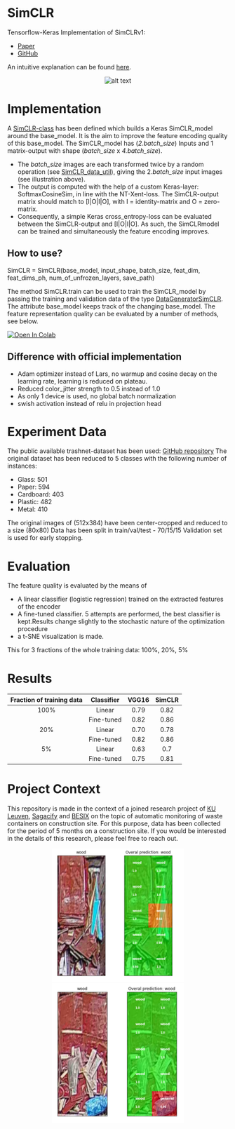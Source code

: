 # SimCLR
Tensorflow-Keras Implementation of SimCLRv1:
  * [Paper](https://arxiv.org/abs/2002.05709)
  * [GitHub](https://github.com/google-research/simclr)

An intuitive explanation can be found [here](https://amitness.com/2020/03/illustrated-simclr/).

<p align="center">
  <img src="https://camo.githubusercontent.com/d92c0e914af70fe618cf3ea555e2da1737d84bc4/68747470733a2f2f312e62702e626c6f6773706f742e636f6d2f2d2d764834504b704539596f2f586f3461324259657276492f414141414141414146704d2f766146447750584f79416f6b4143385868383532447a4f67457332324e68625877434c63424741735948512f73313630302f696d616765342e676966" alt="alt text" width="300"/>
</p>


# Implementation

A [SimCLR-class](SimCLR.py) has been defined which builds a Keras SimCLR_model around the base_model. It is the aim to improve the feature encoding quality of this base_model. The SimCLR_model has (*2.batch_size*) Inputs and 1 matrix-output with shape (*batch_size* x *4.batch_size*).
  * The *batch_size* images are each transformed twice by a random operation (see [SimCLR_data_util](SimCLR_data_util.py)), giving the 2.*batch_size* input images (see illustration above).
  * The output is computed with the help of a custom Keras-layer: SoftmaxCosineSim, in line with the NT-Xent-loss. The SimCLR-output matrix should match to [I|O|I|O], with I = identity-matrix and O = zero-matrix.
  * Consequently, a simple Keras cross_entropy-loss can be evaluated between the SimCLR-output and [I|O|I|O]. As such, the SimCLRmodel can be trained and simultaneously the feature encoding improves.

## How to use?

SimCLR = SimCLR(base_model, input_shape, batch_size, feat_dim, feat_dims_ph, num_of_unfrozen_layers, save_path)

The method SimCLR.train can be used to train the SimCLR_model by passing the training and validation data of the type [DataGeneratorSimCLR](DataGeneratorSimCLR.py). The attribute base_model keeps track of the changing base_model. The feature representation quality can be evaluated by a number of methods, see below.


[![Open In Colab](https://colab.research.google.com/assets/colab-badge.svg)](https://github.com/mwdhont/SimCLRv1-keras-tensorflow/blob/master/2_model_SimCLR.ipynb)





## Difference with official implementation
  * Adam optimizer instead of Lars, no warmup and cosine decay on the learning rate, learning is reduced on plateau.
  * Reduced color_jitter strength to 0.5 instead of 1.0
  * As only 1 device is used, no global batch normalization
  * swish activation instead of relu in projection head

# Experiment Data

The public available trashnet-dataset has been used: [GitHub repository](https://github.com/garythung/trashnet)
The original dataset has been reduced to 5 classes with the following number of instances:
  * Glass: 501
  * Paper: 594
  * Cardboard: 403
  * Plastic: 482
  * Metal: 410

The original images of (512x384) have been center-cropped and reduced to a size (80x80)
Data has been split in train/val/test - 70/15/15
Validation set is used for early stopping.

# Evaluation

The feature quality is evaluated by the means of
  * A linear classifier (logistic regression) trained on the extracted features of the encoder
  * A fine-tuned classifier. 5 attempts are performed, the best classifier is kept.Results change slightly to the stochastic nature of the optimization procedure
  * a t-SNE visualization is made.

This for 3 fractions of the whole training data: 100%, 20%, 5%



# Results



|   Fraction of training data   |  Classifier   | VGG16      |  SimCLR |
|:----------:|:-------------:|:-------------:|:------:|
| 100% | Linear | 0.79 | 0.82
|      | Fine-tuned | 0.82 | 0.86
| 20% | Linear | 0.70 | 0.78
|      | Fine-tuned | 0.82 | 0.86
| 5% | Linear | 0.63 | 0.7
|      | Fine-tuned | 0.75 | 0.81




# Project Context

This repository is made in the context of a joined research project of [KU Leuven](https://www.kuleuven.be/kuleuven/), [Sagacify](https://sagacify.com/) and [BESIX](https://www.besix.com/en) on the topic of automatic monitoring of waste containers on construction site. For this purpose, data has been collected for the period of 5 months on a construction site. If you would be interested in the details of this research, please feel free to reach out.

<p align="center">

  <img src=/img/container1.png alt="alt text" width="300"/>
  <img src=/img/container2.png alt="alt text" width="300"/>

</p>
